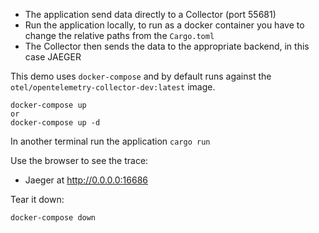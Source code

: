 * The application send data directly to a Collector (port 55681)
* Run the application locally, to run as a docker container you have to change the relative paths from the `Cargo.toml`
* The Collector then sends the data to the appropriate backend, in this case JAEGER

This demo uses `docker-compose` and by default runs against the `otel/opentelemetry-collector-dev:latest` image.

```shell
docker-compose up
or
docker-compose up -d
```

In another terminal run the application `cargo run`

Use the browser to see the trace:
- Jaeger at http://0.0.0.0:16686

Tear it down:

```shell
docker-compose down
```


